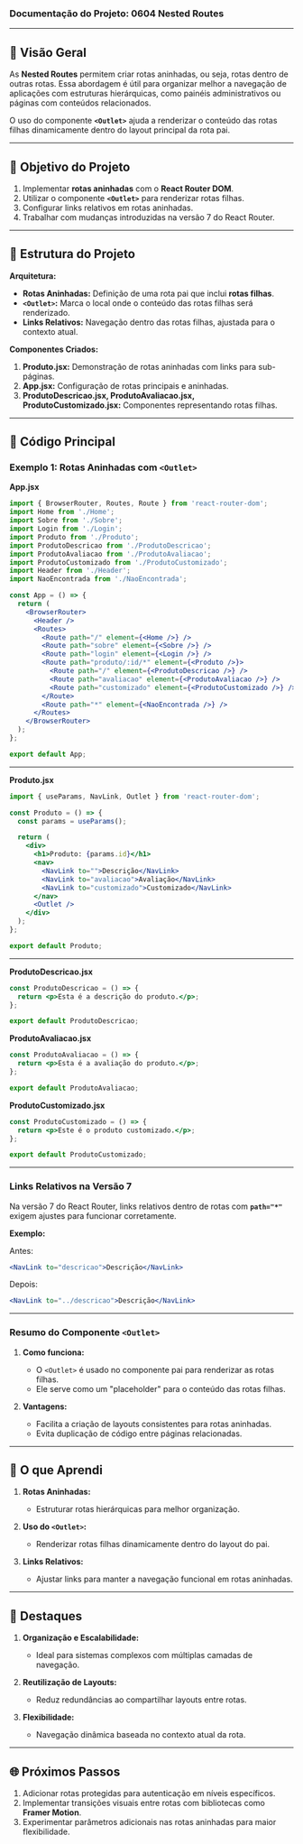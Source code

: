 ### Documentação do Projeto: **0604 Nested Routes**

---

## 📖 Visão Geral

As **Nested Routes** permitem criar rotas aninhadas, ou seja, rotas dentro de outras rotas. Essa abordagem é útil para organizar melhor a navegação de aplicações com estruturas hierárquicas, como painéis administrativos ou páginas com conteúdos relacionados.

O uso do componente **`<Outlet>`** ajuda a renderizar o conteúdo das rotas filhas dinamicamente dentro do layout principal da rota pai.

---

## 🎯 Objetivo do Projeto

1. Implementar **rotas aninhadas** com o **React Router DOM**.
2. Utilizar o componente **`<Outlet>`** para renderizar rotas filhas.
3. Configurar links relativos em rotas aninhadas.
4. Trabalhar com mudanças introduzidas na versão 7 do React Router.

---

## 📄 Estrutura do Projeto

**Arquitetura:**
- **Rotas Aninhadas:** Definição de uma rota pai que inclui **rotas filhas**.
- **`<Outlet>`:** Marca o local onde o conteúdo das rotas filhas será renderizado.
- **Links Relativos:** Navegação dentro das rotas filhas, ajustada para o contexto atual.

**Componentes Criados:**
1. **Produto.jsx:** Demonstração de rotas aninhadas com links para sub-páginas.
2. **App.jsx:** Configuração de rotas principais e aninhadas.
3. **ProdutoDescricao.jsx, ProdutoAvaliacao.jsx, ProdutoCustomizado.jsx:** Componentes representando rotas filhas.

---

## 🔧 Código Principal

### **Exemplo 1: Rotas Aninhadas com `<Outlet>`**

**App.jsx**

```jsx
import { BrowserRouter, Routes, Route } from 'react-router-dom';
import Home from './Home';
import Sobre from './Sobre';
import Login from './Login';
import Produto from './Produto';
import ProdutoDescricao from './ProdutoDescricao';
import ProdutoAvaliacao from './ProdutoAvaliacao';
import ProdutoCustomizado from './ProdutoCustomizado';
import Header from './Header';
import NaoEncontrada from './NaoEncontrada';

const App = () => {
  return (
    <BrowserRouter>
      <Header />
      <Routes>
        <Route path="/" element={<Home />} />
        <Route path="sobre" element={<Sobre />} />
        <Route path="login" element={<Login />} />
        <Route path="produto/:id/*" element={<Produto />}>
          <Route path="/" element={<ProdutoDescricao />} />
          <Route path="avaliacao" element={<ProdutoAvaliacao />} />
          <Route path="customizado" element={<ProdutoCustomizado />} />
        </Route>
        <Route path="*" element={<NaoEncontrada />} />
      </Routes>
    </BrowserRouter>
  );
};

export default App;
```

---

**Produto.jsx**

```jsx
import { useParams, NavLink, Outlet } from 'react-router-dom';

const Produto = () => {
  const params = useParams();

  return (
    <div>
      <h1>Produto: {params.id}</h1>
      <nav>
        <NavLink to="">Descrição</NavLink>
        <NavLink to="avaliacao">Avaliação</NavLink>
        <NavLink to="customizado">Customizado</NavLink>
      </nav>
      <Outlet />
    </div>
  );
};

export default Produto;
```

---

**ProdutoDescricao.jsx**

```jsx
const ProdutoDescricao = () => {
  return <p>Esta é a descrição do produto.</p>;
};

export default ProdutoDescricao;
```

**ProdutoAvaliacao.jsx**

```jsx
const ProdutoAvaliacao = () => {
  return <p>Esta é a avaliação do produto.</p>;
};

export default ProdutoAvaliacao;
```

**ProdutoCustomizado.jsx**

```jsx
const ProdutoCustomizado = () => {
  return <p>Este é o produto customizado.</p>;
};

export default ProdutoCustomizado;
```

---

### **Links Relativos na Versão 7**

Na versão 7 do React Router, links relativos dentro de rotas com **`path="*"`** exigem ajustes para funcionar corretamente.

**Exemplo:**

Antes:
```jsx
<NavLink to="descricao">Descrição</NavLink>
```

Depois:
```jsx
<NavLink to="../descricao">Descrição</NavLink>
```

---

### **Resumo do Componente `<Outlet>`**

1. **Como funciona:**
   - O `<Outlet>` é usado no componente pai para renderizar as rotas filhas.
   - Ele serve como um "placeholder" para o conteúdo das rotas filhas.

2. **Vantagens:**
   - Facilita a criação de layouts consistentes para rotas aninhadas.
   - Evita duplicação de código entre páginas relacionadas.

---

## 🧠 O que Aprendi

1. **Rotas Aninhadas:**
   - Estruturar rotas hierárquicas para melhor organização.

2. **Uso do `<Outlet>`:**
   - Renderizar rotas filhas dinamicamente dentro do layout do pai.

3. **Links Relativos:**
   - Ajustar links para manter a navegação funcional em rotas aninhadas.

---

## 🌟 Destaques

1. **Organização e Escalabilidade:**
   - Ideal para sistemas complexos com múltiplas camadas de navegação.

2. **Reutilização de Layouts:**
   - Reduz redundâncias ao compartilhar layouts entre rotas.

3. **Flexibilidade:**
   - Navegação dinâmica baseada no contexto atual da rota.

---

## 🌐 Próximos Passos

1. Adicionar rotas protegidas para autenticação em níveis específicos.
2. Implementar transições visuais entre rotas com bibliotecas como **Framer Motion**.
3. Experimentar parâmetros adicionais nas rotas aninhadas para maior flexibilidade.